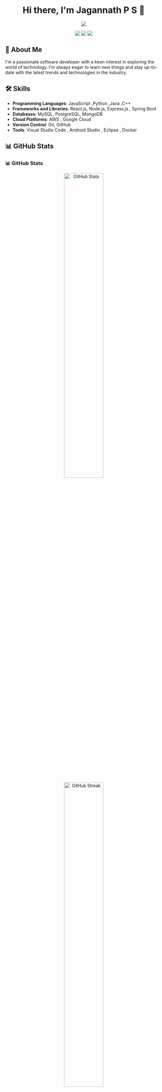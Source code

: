 <h1 align="center">Hi there, I'm Jagannath P S 👋</h1>

<p align="center">
  <a href="https://github.com/jagannath-p-s"><img src="https://readme-typing-svg.herokuapp.com?color=%2336BCF7&center=true&vCenter=true&lines=Passionate+Software+Developer;Always+learning+new+things;Exploring+the+world+of+technology"></a>
</p>

<p align="center">
  <a href="https://www.linkedin.com/in/jagannath-p-s/"><img src="https://img.shields.io/badge/LinkedIn-0077B5?style=for-the-badge&logo=linkedin&logoColor=white"></a>
  <a href="mailto:jagannath.p.s@gmail.com"><img src="https://img.shields.io/badge/Gmail-D14836?style=for-the-badge&logo=gmail&logoColor=white"></a>
  <a href="https://twitter.com/jagannath_p_s"><img src="https://img.shields.io/badge/Twitter-1DA1F2?style=for-the-badge&logo=twitter&logoColor=white"></a>
</p>

## 🚀 About Me

I'm a passionate software developer with a keen interest in exploring the world of technology. I'm always eager to learn new things and stay up-to-date with the latest trends and technologies in the industry.

## 🛠️ Skills

- **Programming Languages**: JavaScript ,Python ,Java ,C++
- **Frameworks and Libraries**:  React.js, Node.js, Express.js , Spring Boot
- **Databases**: MySQL, PostgreSQL, MongoDB
- **Cloud Platforms**: AWS , Google Cloud
- **Version Control**: Git, GitHub
- **Tools**: Visual Studio Code , Android Studio , Eclipse , Docker 
## 📊 GitHub Stats

### 📊 GitHub Stats

<p align="center">
  <img src="https://github-readme-stats.vercel.app/api?username=jagannath-p-s&show_icons=true&theme=radical" alt="GitHub Stats" width="50%">
  <img src="https://github-readme-streak-stats.herokuapp.com/?user=jagannath-p-s&theme=radical" alt="GitHub Streak" width="50%">
</p>

<p align="center">
  <img src="https://github-readme-stats.vercel.app/api/top-langs/?username=jagannath-p-s&layout=compact&theme=radical" alt="Top Languages" width="50%">
  <img src="https://github-profile-trophy.vercel.app/?username=jagannath-p-s&theme=radical" alt="GitHub Trophies" width="50%">
</p>

## 🤝 Let's Connect

Feel free to reach out to me if you have any questions, ideas, or just want to chat about technology. I'm always happy to connect with like-minded individuals and explore new opportunities.
